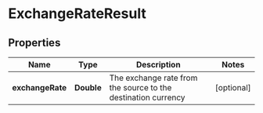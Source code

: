 
# ExchangeRateResult

## Properties
Name | Type | Description | Notes
------------ | ------------- | ------------- | -------------
**exchangeRate** | **Double** | The exchange rate from the source to the destination currency |  [optional]



